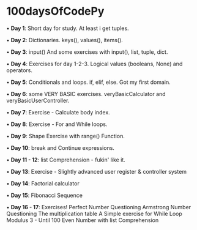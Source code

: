 # 100daysOfCodePy

• **Day 1**:
Short day for study.
At least i get tuples.

• **Day 2**:
Dictionaries.
keys(), values(), items().

• **Day 3**:
input()
And some exercises with input(), list, tuple, dict.

• **Day 4**:
Exercises for day 1-2-3. 
Logical values (booleans, None) and operators.

• **Day 5**:
Conditionals and loops. 
if, elif, else. Got my first domain.

• **Day 6**:
some VERY BASIC exercises.
veryBasicCalculator and veryBasicUserController.

• **Day 7**:
Exercise - Calculate body index.

• **Day 8**:
Exercise - For and While loops.

• **Day 9**:
Shape Exercise with range() Function.

• **Day 10**:
break and Continue expressions.

• **Day 11 - 12**:
list Comprehension - fukin' like it.

• **Day 13**:
Exercise - Slightly advanced user register & controller system 

• **Day 14**:
Factorial calculator

• **Day 15**:
Fibonacci Sequence

• **Day 16 - 17**:
Exercises!
Perfect Number Questioning
Armstrong Number Questioning
The multiplication table
A Simple exercise for While Loop
Modulus 3 - Until 100
Even Number with list Comprehension
